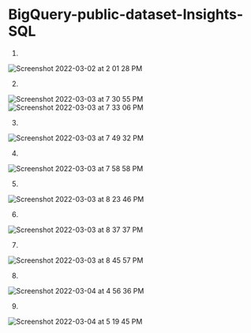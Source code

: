 # BigQuery-public-dataset-Insights-SQL

1.
![Screenshot 2022-03-02 at 2 01 28 PM](https://user-images.githubusercontent.com/100759105/156597876-4381e056-9113-4d2f-9f7f-0af7da24f403.png)

2.
![Screenshot 2022-03-03 at 7 30 55 PM](https://user-images.githubusercontent.com/100759105/156751843-272f8b24-7a56-44a5-bc21-4dd17fe14d50.png)
![Screenshot 2022-03-03 at 7 33 06 PM](https://user-images.githubusercontent.com/100759105/156752300-817bc9ba-a604-49a3-b7d8-356a36b08f63.png)

3.
![Screenshot 2022-03-03 at 7 49 32 PM](https://user-images.githubusercontent.com/100759105/156752333-e6d6c684-a7c9-4175-9656-fef7406f0a25.png)

4.
![Screenshot 2022-03-03 at 7 58 58 PM](https://user-images.githubusercontent.com/100759105/156752837-92c966a6-1c8e-4b91-92d0-1629d8978c34.png)

5.
![Screenshot 2022-03-03 at 8 23 46 PM](https://user-images.githubusercontent.com/100759105/156753520-6e863c25-a5b3-41c7-98ec-a53b558b9a3b.png)

6.
![Screenshot 2022-03-03 at 8 37 37 PM](https://user-images.githubusercontent.com/100759105/156753911-aff5d79a-bb3b-4d4b-91b2-3c1988636223.png)

7.
![Screenshot 2022-03-03 at 8 45 57 PM](https://user-images.githubusercontent.com/100759105/156754402-37870326-be55-4adb-b333-c1b8e118b5d2.png)

8.
![Screenshot 2022-03-04 at 4 56 36 PM](https://user-images.githubusercontent.com/100759105/156755483-610a3d15-ce56-4afa-b63d-5c1272d823c6.png)

9.
![Screenshot 2022-03-04 at 5 19 45 PM](https://user-images.githubusercontent.com/100759105/156758380-c3136f5c-f204-4cac-ba09-703ea347a17e.png)
